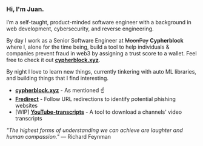 ### Hi, I'm Juan.

I’m a self-taught, product-minded software engineer with a background in web development, cybersecurity, and reverse engineering. 

By day I work as a Senior Software Engineer at ~~MoonPay~~ **Cypherblock** where I, alone for the time being, build a tool to help individuals & companies prevent fraud in web3 by assigning a trust score to a wallet. Feel free to check it out [**cypherblock.xyz**](https://cypherblock.xyz/).

By night I love to learn new things, currently tinkering with auto ML libraries, and building things that I find interesting.

- [**cypherblock.xyz**](https://cypherblock.xyz/) - As mentioned ☝️
- [**Fredirect**](https://fredirect.vercel.app/) - Follow URL redirections to identify potential phishing websites
- [WIP] [**YouTube-transcripts**](https://github.com/juan-villamizar/youtube-transcripts) - A tool to download a channels' video transcripts

*"The highest forms of understanding we can achieve are laughter and human compassion."* 
— Richard Feynman

<!--
**juan-villamizar/juan-villamizar** is a ✨ _special_ ✨ repository because its `README.md` (this file) appears on your GitHub profile.

Here are some ideas to get you started:

- 🔭 I’m currently working on ...
- 🌱 I’m currently learning ...
- 👯 I’m looking to collaborate on ...
- 🤔 I’m looking for help with ...
- 💬 Ask me about ...
- 📫 How to reach me: ...
- 😄 Pronouns: ...
- ⚡ Fun fact: ...
-->
